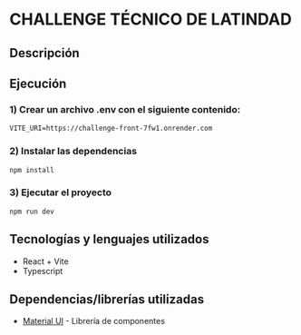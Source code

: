 # CHALLENGE TÉCNICO DE LATINDAD

## Descripción

## Ejecución
### 1) Crear un archivo .env con el siguiente contenido: 
```
VITE_URI=https://challenge-front-7fw1.onrender.com
```

### 2) Instalar las dependencias
```
npm install
```

### 3) Ejecutar el proyecto
```
npm run dev
```

## Tecnologías y lenguajes utilizados
 * React + Vite
 * Typescript

## Dependencias/librerías utilizadas
  * [Material UI](https://mui.com/) - Librería de componentes